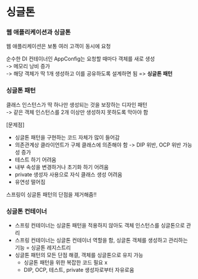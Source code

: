 # 싱글톤

### 웹 애플리케이션과 싱글톤
웹 애플리케이션은 보통 여러 고객이 동시에 요청

순수한 DI 컨테이너인 AppConfig는 요청할 때마다 객체를 새로 생성  
-> 메모리 낭비 증가  
-> 해당 객체가 딱 1개 생성하고 이를 공유하도록 설계하면 됨 => **싱글톤 패턴**

### 싱글톤 패턴
클래스 인스턴스가 딱 하나만 생성되는 것을 보장하는 디자인 패턴  
-> 같은 객체 인스턴스를 2개 이상만 생성하지 못하도록 막아야 함

[문제점]
- 싱글톤 패턴을 구현하는 코드 자체가 많이 들어감
- 의존관계상 클라이언트가 구체 클래스에 의존해야 함 -> DIP 위반, OCP 위반 가능성 증가
- 테스트 하기 어려움
- 내부 속성을 변경하거나 초기화 하기 어려움
- private 생성자 사용으로 자식 클래스 생성 어려움
- 유연성 떨어짐

스프링이 싱글톤 패턴의 단점을 제거해줌!!

### 싱글톤 컨테이너
- 스프링 컨테이너는 싱글톤 패턴을 적용하지 않아도 객체 인스턴스를 싱글톤으로 관리
- 스프링 컨테이너는 싱글톤 컨테이너 역할을 함, 싱글톤 객체를 생성하고 관리하는 기능 = 싱글톤 레지스트리
- 싱글톤 패턴의 모든 단점 해결, 객체를 싱글톤으로 유지 가능
  - 싱글톤 패턴을 위한 복잡한 코드 필요 x
  - DIP, OCP, 테스트, private 생성자로부터 자유로움
